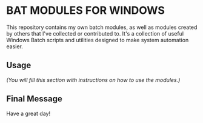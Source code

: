 # BAT MODULES FOR WINDOWS

This repository contains my own batch modules, as well as modules created by others that I've collected or contributed to. It's a collection of useful Windows Batch scripts and utilities designed to make system automation easier.

## Usage

*(You will fill this section with instructions on how to use the modules.)*

## Final Message

Have a great day!
